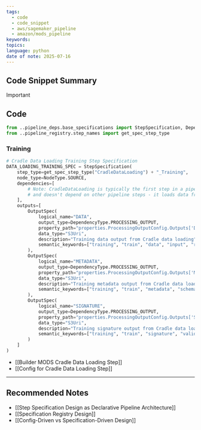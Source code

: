 ```yaml
---
tags:
  - code
  - code_snippet
  - aws/sagemaker_pipeline
  - amazon/mods_pipeline
keywords: 
topics: 
language: python
date of note: 2025-07-16
---
```


## Code Snippet Summary

>[!important]


## Code

```python
from ..pipeline_deps.base_specifications import StepSpecification, DependencySpec, OutputSpec, DependencyType, NodeType
from ..pipeline_registry.step_names import get_spec_step_type
```

### Training

```python
# Cradle Data Loading Training Step Specification
DATA_LOADING_TRAINING_SPEC = StepSpecification(
    step_type=get_spec_step_type("CradleDataLoading") + "_Training",
    node_type=NodeType.SOURCE,
    dependencies=[
        # Note: CradleDataLoading is typically the first step in a pipeline
        # and doesn't depend on other pipeline steps - it loads data from external sources
    ],
    outputs=[
        OutputSpec(
            logical_name="DATA",
            output_type=DependencyType.PROCESSING_OUTPUT,
            property_path="properties.ProcessingOutputConfig.Outputs['DATA'].S3Output.S3Uri",
            data_type="S3Uri",
            description="Training data output from Cradle data loading",
            semantic_keywords=["training", "train", "data", "input", "raw", "dataset", "model_training", "source"]
        ),
        OutputSpec(
            logical_name="METADATA",
            output_type=DependencyType.PROCESSING_OUTPUT,
            property_path="properties.ProcessingOutputConfig.Outputs['METADATA'].S3Output.S3Uri",
            data_type="S3Uri",
            description="Training metadata output from Cradle data loading",
            semantic_keywords=["training", "train", "metadata", "schema", "info", "description", "model_training"]
        ),
        OutputSpec(
            logical_name="SIGNATURE",
            output_type=DependencyType.PROCESSING_OUTPUT,
            property_path="properties.ProcessingOutputConfig.Outputs['SIGNATURE'].S3Output.S3Uri",
            data_type="S3Uri",
            description="Training signature output from Cradle data loading",
            semantic_keywords=["training", "train", "signature", "validation", "checksum", "model_training"]
        )
    ]
)
```


- [[Builder MODS Cradle Data Loading Step]]
- [[Config for Cradle Data Loading Step]]


-----------
##  Recommended Notes


- [[Step Specification Design as Declarative Pipeline Architecture]]
- [[Specification Registry Design]]
- [[Config-Driven vs Specification-Driven Design]]
